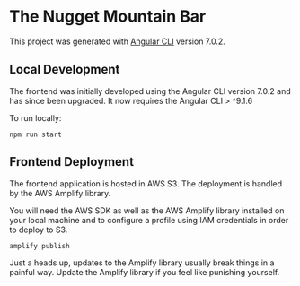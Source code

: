 # The Nugget Mountain Bar

This project was generated with [Angular CLI](https://github.com/angular/angular-cli) version 7.0.2.

## Local Development

The frontend was initially developed using the Angular CLI version 7.0.2 and has since been upgraded.  It now requires the Angular CLI  > ^9.1.6

To run locally:
```
npm run start
```
## Frontend Deployment

The frontend application is hosted in AWS S3.  The deployment is handled by the AWS Amplify library.

You will need the AWS SDK as well as the AWS Amplify library installed on your local machine and to configure a profile using IAM credentials in order to deploy to S3.
```
amplify publish
```
Just a heads up, updates to the Amplify library usually break things in a painful way.  Update the Amplify library if you feel like punishing yourself.
